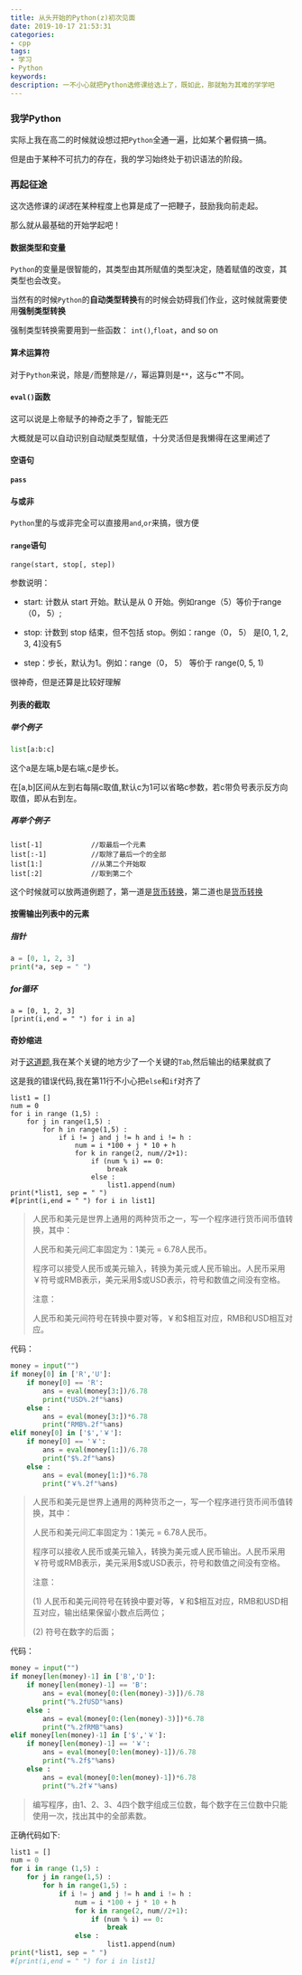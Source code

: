 ```yaml
---
title: 从头开始的Python(z)初次见面
date: 2019-10-17 21:53:31
categories:
- cpp
tags:
- 学习
- Python
keywords:
description: 一不小心就把Python选修课给选上了，既如此，那就勉为其难的学学吧
---
```


### 我学Python

实际上我在高二的时候就设想过把`Python`全通一遍，比如某个暑假搞一搞。

但是由于某种不可抗力的存在，我的学习始终处于初识语法的阶段。

### 再起征途

这次选修课的*误选*在某种程度上也算是成了一把鞭子，鼓励我向前走起。

那么就从最基础的开始学起吧！

#### 数据类型和变量

`Python`的变量是很智能的，其类型由其所赋值的类型决定，随着赋值的改变，其类型也会改变。

当然有的时候`Python`的**自动类型转换**有的时候会妨碍我们作业，这时候就需要使用**强制类型转换**

强制类型转换需要用到一些函数： `int()`,`float`，and so on

#### 算术运算符

对于`Python`来说，除是`/`而整除是`//`，幂运算则是`**`，这与c艹不同。

#### `eval()`函数

这可以说是上帝赋予的神奇之手了，智能无匹

大概就是可以自动识别自动赋类型赋值，十分灵活但是我懒得在这里阐述了

#### 空语句

**`pass`**

#### 与或非

`Python`里的与或非完全可以直接用`and`,`or`来搞，很方便

#### `range`语句

```
range(start, stop[, step])
```

参数说明：

* start: 计数从 start 开始。默认是从 0 开始。例如range（5）等价于range（0， 5）;

* stop: 计数到 stop 结束，但不包括 stop。例如：range（0， 5） 是[0, 1, 2, 3, 4]没有5
* step：步长，默认为1。例如：range（0， 5） 等价于 range(0, 5, 1)

很神奇，但是还算是比较好理解

#### 列表的截取

##### 举个例子

```python
list[a:b:c]
```

这个a是左端,b是右端,c是步长。

在[a,b]区间从左到右每隔c取值,默认c为1可以省略c参数，若c带负号表示反方向取值，即从右到左。

##### 再举个例子

``` pthon
list[-1]            //取最后一个元素
list[:-1]			//取除了最后一个的全部
list[1:]			//从第二个开始取
list[:2]			//取到第二个
```

这个时候就可以放两道例题了，第一道是[货币转换][1]，第二道也是[货币转换][2]

#### 按需输出列表中的元素

##### 指针

```python
a = [0, 1, 2, 3]
print(*a, sep = " ")
```

##### for循环

```
a = [0, 1, 2, 3]
[print(i,end = " ") for i in a]
```

#### 奇妙缩进

对于[这道题][3],我在某个关键的地方少了一个关键的`Tab`,然后输出的结果就疯了

这是我的错误代码,我在第11行不小心把`else`和`if`对齐了

```
list1 = []
num = 0
for i in range (1,5) :
    for j in range(1,5) :
        for h in range(1,5) :
            if i != j and j != h and i != h :
                num = i *100 + j * 10 + h
                for k in range(2, num//2+1):
                    if (num % i) == 0:
                        break
                	else :
                        list1.append(num)
print(*list1, sep = " ")
#[print(i,end = " ") for i in list1]
```

[1]:货币转换1

>人民币和美元是世界上通用的两种货币之一，写一个程序进行货币间币值转换，其中：‪‬‪‬‪‬‪‬‪‬‮‬‪‬‭‬‪‬‪‬‪‬‪‬‪‬‮‬‪‬‫‬‪‬‪‬‪‬‪‬‪‬‮‬‫‬‭‬‪‬‪‬‪‬‪‬‪‬‮‬‭‬‪‬‪‬‪‬‪‬‪‬‪‬‮‬‫‬‭‬‪‬‪‬‪‬‪‬‪‬‮‬‪‬‮‬
>
>人民币和美元间汇率固定为：1美元 = 6.78人民币。‪‬‪‬‪‬‪‬‪‬‮‬‪‬‭‬‪‬‪‬‪‬‪‬‪‬‮‬‪‬‫‬‪‬‪‬‪‬‪‬‪‬‮‬‫‬‭‬‪‬‪‬‪‬‪‬‪‬‮‬‭‬‪‬‪‬‪‬‪‬‪‬‪‬‮‬‫‬‭‬‪‬‪‬‪‬‪‬‪‬‮‬‪‬‮‬
>
>程序可以接受人民币或美元输入，转换为美元或人民币输出。人民币采用￥符号或RMB表示，美元采用$或USD表示，符号和数值之间没有空格。‪‬‪‬‪‬‪‬‪‬‮‬‪‬‭‬‪‬‪‬‪‬‪‬‪‬‮‬‪‬‫‬‪‬‪‬‪‬‪‬‪‬‮‬‫‬‭‬‪‬‪‬‪‬‪‬‪‬‮‬‭‬‪‬‪‬‪‬‪‬‪‬‪‬‮‬‫‬‭‬‪‬‪‬‪‬‪‬‪‬‮‬‪‬‮‬
>
>注意：‪‬‪‬‪‬‪‬‪‬‮‬‪‬‭‬‪‬‪‬‪‬‪‬‪‬‮‬‪‬‫‬‪‬‪‬‪‬‪‬‪‬‮‬‫‬‭‬‪‬‪‬‪‬‪‬‪‬‮‬‭‬‪‬‪‬‪‬‪‬‪‬‪‬‮‬‫‬‭‬‪‬‪‬‪‬‪‬‪‬‮‬‪‬‮‬
>
>人民币和美元间符号在转换中要对等，￥和$相互对应，RMB和USD相互对应。

代码：

```python
money = input("")
if money[0] in ['R','U']:
    if money[0] == 'R':
        ans = eval(money[3:])/6.78
        print("USD%.2f"%ans)
    else :
        ans = eval(money[3:])*6.78
        print("RMB%.2f"%ans)
elif money[0] in ['$','￥']:
    if money[0] == '￥':
        ans = eval(money[1:])/6.78
        print("$%.2f"%ans)
    else :
        ans = eval(money[1:])*6.78
        print("￥%.2f"%ans)
```

[2]:货币转换2

> 人民币和美元是世界上通用的两种货币之一，写一个程序进行货币间币值转换，其中：‪‬‪‬‪‬‪‬‪‬‮‬‪‬‭‬‪‬‪‬‪‬‪‬‪‬‮‬‪‬‫‬‪‬‪‬‪‬‪‬‪‬‮‬‫‬‭‬‪‬‪‬‪‬‪‬‪‬‮‬‭‬‪‬‪‬‪‬‪‬‪‬‪‬‮‬‫‬‭‬‪‬‪‬‪‬‪‬‪‬‮‬‪‬‮‬
>
> 人民币和美元间汇率固定为：1美元 = 6.78人民币。‪‬‪‬‪‬‪‬‪‬‮‬‪‬‭‬‪‬‪‬‪‬‪‬‪‬‮‬‪‬‫‬‪‬‪‬‪‬‪‬‪‬‮‬‫‬‭‬‪‬‪‬‪‬‪‬‪‬‮‬‭‬‪‬‪‬‪‬‪‬‪‬‪‬‮‬‫‬‭‬‪‬‪‬‪‬‪‬‪‬‮‬‪‬‮‬
>
> 程序可以接收人民币或美元输入，转换为美元或人民币输出。人民币采用￥符号或RMB表示，美元采用$或USD表示，符号和数值之间没有空格。‪‬‪‬‪‬‪‬‪‬‮‬‪‬‭‬‪‬‪‬‪‬‪‬‪‬‮‬‪‬‫‬‪‬‪‬‪‬‪‬‪‬‮‬‫‬‭‬‪‬‪‬‪‬‪‬‪‬‮‬‭‬‪‬‪‬‪‬‪‬‪‬‪‬‮‬‫‬‭‬‪‬‪‬‪‬‪‬‪‬‮‬‪‬‮‬
>
> 注意：‪‬‪‬‪‬‪‬‪‬‮‬‪‬‭‬‪‬‪‬‪‬‪‬‪‬‮‬‪‬‫‬‪‬‪‬‪‬‪‬‪‬‮‬‫‬‭‬‪‬‪‬‪‬‪‬‪‬‮‬‭‬‪‬‪‬‪‬‪‬‪‬‪‬‮‬‫‬‭‬‪‬‪‬‪‬‪‬‪‬‮‬‪‬‮‬
>
> (1) 人民币和美元间符号在转换中要对等，￥和$相互对应，RMB和USD相互对应，输出结果保留小数点后两位；‪‬‪‬‪‬‪‬‪‬‮‬‪‬‭‬‪‬‪‬‪‬‪‬‪‬‮‬‪‬‫‬‪‬‪‬‪‬‪‬‪‬‮‬‫‬‭‬‪‬‪‬‪‬‪‬‪‬‮‬‭‬‪‬‪‬‪‬‪‬‪‬‪‬‮‬‫‬‭‬‪‬‪‬‪‬‪‬‪‬‮‬‪‬‮‬
>
> (2) 符号在数字的后面；

代码：
```python
money = input("")
if money[len(money)-1] in ['B','D']:
    if money[len(money)-1] == 'B':
        ans = eval(money[0:(len(money)-3)])/6.78
        print("%.2fUSD"%ans)
    else :
        ans = eval(money[0:(len(money)-3)])*6.78
        print("%.2fRMB"%ans)
elif money[len(money)-1] in ['$','￥']:
    if money[len(money)-1] == '￥':
        ans = eval(money[0:len(money)-1])/6.78
        print("%.2f$"%ans)
    else :
        ans = eval(money[0:len(money)-1])*6.78
        print("%.2f￥"%ans)
```

[3]:找素数

> 编写程序，由1、2、3、4四个数字组成三位数，每个数字在三位数中只能使用一次，找出其中的全部素数。

正确代码如下:

```python
list1 = []
num = 0
for i in range (1,5) :
    for j in range(1,5) :
        for h in range(1,5) :
            if i != j and j != h and i != h :
                num = i *100 + j * 10 + h
                for k in range(2, num//2+1):
                    if (num % i) == 0:
                        break
                else :
                        list1.append(num)
print(*list1, sep = " ")
#[print(i,end = " ") for i in list1]
```

